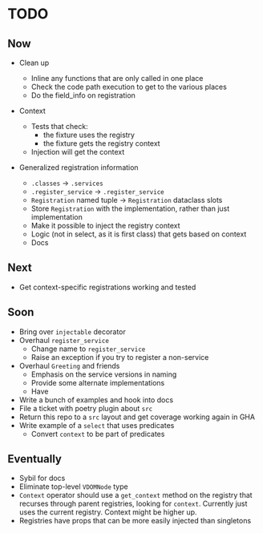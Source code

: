 # TODO

## Now

- Clean up
  * Inline any functions that are only called in one place
  * Check the code path execution to get to the various places
  * Do the field_info on registration
  
- Context
  * Tests that check:
    - the fixture uses the registry
    - the fixture gets the registry context
  * Injection will get the context

- Generalized registration information
  * `.classes` -> `.services`
  * `.register_service` -> `.register_service`
  * `Registration` named tuple -> `Registration` dataclass slots
  * Store `Registration` with the implementation, rather than just 
    implementation
  * Make it possible to inject the registry context
  * Logic (not in select, as it is first class) that gets based on context
  * Docs

## Next

- Get context-specific registrations working and tested

## Soon

- Bring over `injectable` decorator
- Overhaul `register_service`
  * Change name to `register_service`
  * Raise an exception if you try to register a non-service 
- Overhaul `Greeting` and friends
  * Emphasis on the service versions in naming
  * Provide some alternate implementations
  * Have 
- Write a bunch of examples and hook into docs
- File a ticket with poetry plugin about `src`
- Return this repo to a `src` layout and get coverage working again in GHA
- Write example of a `select` that uses predicates
  * Convert `context` to be part of predicates
  
## Eventually

- Sybil for docs
- Eliminate top-level `VDOMNode` type
- `Context` operator should use a `get_context` method on the registry
  that recurses through parent registries, looking for `context`. Currently
  just uses the current registry. Context might be higher up.
- Registries have props that can be more easily injected than singletons